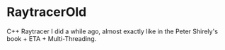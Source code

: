# RaytracerOld
C++ Raytracer I did a while ago, almost exactly like in the Peter Shirely's book + ETA + Multi-Threading.
